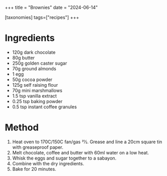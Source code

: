 +++
title = "Brownies"
date = "2024-06-14"

[taxonomies]
tags=["recipes"]
+++

# Ingredients

* 120g dark chocolate
* 80g butter
* 250g golden caster sugar
* 70g ground almonds 
* 1 egg
* 50g cocoa powder
* 125g self raising flour
* 70g mini marshmallows
* 1.5 tsp vanilla extract
* 0.25 tsp baking powder
* 0.5 tsp instant coffee granules 


# Method

1. Heat oven to 170C/150C fan/gas 31⁄2. Grease and line a 20cm square tin with greaseproof paper.
2. Melt chocolate, coffee and butter with 60ml water on a low heat.
3. Whisk the eggs and sugar together to a sabayon.
4. Combine with the dry ingredients.
5. Bake for 20 minutes.
